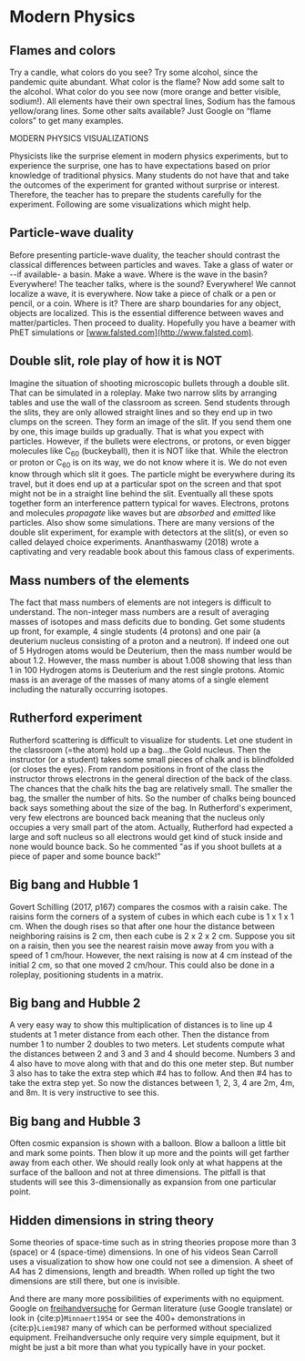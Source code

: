 # Modern Physics

## Flames and colors
 Try a candle, what colors do you see? Try some alcohol, since the pandemic quite abundant. What color is the flame? Now add some salt to the alcohol. What color do you see now (more orange and better visible, sodium!). All elements have their own spectral lines, Sodium has the famous yellow/orang lines. Some other salts available? Just Google on “flame colors” to get many examples.  

MODERN PHYSICS VISUALIZATIONS

Physicists like the surprise element in modern physics experiments, but to experience the surprise, one has to have expectations based on prior knowledge of traditional physics. Many students do not have that and take the outcomes of the experiment for granted without surprise or interest. Therefore, the teacher has to prepare the students carefully for the experiment. Following are some visualizations which might help.

## Particle-wave duality

Before presenting particle-wave duality, the teacher should contrast the classical differences between particles and waves. Take a glass of water or --if available- a basin. Make a wave. Where is the wave in the basin? Everywhere! The teacher talks, where is the sound? Everywhere! We cannot localize a wave, it is everywhere. Now take a piece of chalk or a pen or pencil, or a coin. Where is it? There are sharp boundaries for any object, objects are localized. This is the essential difference between waves and matter/particles. Then proceed to duality. Hopefully you have a beamer with PhET simulations or [www.falsted.com](http://www.falsted.com).

## Double slit, role play of how it is NOT
Imagine the situation of shooting microscopic bullets through a double slit. That can be simulated in a roleplay. Make two narrow slits by arranging tables and use the wall of the classroom as screen. Send students through the slits, they are only allowed straight lines and so they end up in two clumps on the screen. They form an image of the slit. If you send them one by one, this image builds up gradually. That is what you expect with particles. However, if the bullets were electrons, or protons, or even bigger molecules like C$_{60}$ (buckeyball), then it is NOT like that. While the electron or proton or C$_{60}$ is on its way, we do not know where it is. We do not even know through which slit it goes. The particle might be everywhere during its travel, but it does end up at a particular spot on the screen and that spot might not be in a straight line behind the slit. Eventually all these spots together form an interference pattern typical for waves. Electrons, protons and molecules *propagate* like waves but are *absorbed* and *emitted* like particles. Also show some simulations. There are many versions of the double slit experiment, for example with detectors at the slit(s), or even so called delayed choice experiments. Ananthaswamy (2018) wrote a captivating and very readable book about this famous class of experiments.

## Mass numbers of the elements
The fact that mass numbers of elements are not integers is difficult to understand. The non-integer mass numbers are a result of averaging masses of isotopes and mass deficits due to bonding. Get some students up front, for example, 4 single students (4 protons) and one pair (a deuterium nucleus consisting of a proton and a neutron). If indeed one out of 5 Hydrogen atoms would be Deuterium, then the mass number would be about 1.2. However, the mass number is about 1.008 showing that less than 1 in 100 Hydrogen atoms is Deuterium and the rest single protons. Atomic mass is an average of the masses of many atoms of a single element including the naturally occurring isotopes.

## Rutherford experiment
Rutherford scattering is difficult to visualize for students. Let one student in the classroom (=the atom) hold up a bag...the Gold nucleus. Then the instructor (or a student) takes some small pieces of chalk and is blindfolded (or closes the eyes). From random positions in front of the class the instructor throws electrons in the general direction of the back of the class. The chances that the chalk hits the bag are relatively small. The smaller the bag, the smaller the number of hits. So the number of chalks being bounced back says something about the size of the bag. In Rutherford's experiment, very few electrons are bounced back meaning that the nucleus only occupies a very small part of the atom. Actually, Rutherford had expected a large and soft nucleus so all electrons would get kind of stuck inside and none would bounce back. So he commented "as if you shoot bullets at a piece of paper and some bounce back!"

## Big bang and Hubble 1
Govert Schilling (2017, p167) compares the cosmos with a raisin cake. The raisins form the corners of a system of cubes in which each cube is 1 x 1 x 1 cm. When the dough rises so that after one hour the distance between neighboring raisins is 2 cm, then each cube is 2 x 2 x 2 cm. Suppose you sit on a raisin, then you see the nearest raisin move away from you with a speed of 1 cm/hour. However, the next raising is now at 4 cm instead of the initial 2 cm, so that one moved 2 cm/hour. This could also be done in a roleplay, positioning students in a matrix.

## Big bang and Hubble 2
A very easy way to show this multiplication of distances is to line up 4 students at 1 meter distance from each other. Then the distance from number 1 to number 2 doubles to two meters. Let students compute what the distances between 2 and 3 and 3 and 4 should become. Numbers 3 and 4 also have to move along with that and do this one meter step. But number 3 also has to take the extra step which #4 has to follow. And then #4 has to take the extra step yet. So now the distances between 1, 2, 3, 4 are 2m, 4m, and 8m. It is very instructive to see this.

## Big bang and Hubble 3
Often cosmic expansion is shown with a balloon. Blow a balloon a little bit and mark some points. Then blow it up more and the points will get farther away from each other. We should really look only at what happens at the surface of the balloon and not at three dimensions. The pitfall is that students will see this 3-dimensionally as expansion from one particular point.

## Hidden dimensions in string theory

Some theories of space-time such as in string theories propose more than 3 (space) or 4 (space-time) dimensions. In one of his videos Sean Carroll uses a visualization to show how one could not see a dimension. A sheet of A4 has 2 dimensions, length and breadth. When rolled up tight the two dimensions are still there, but one is invisible.

And there are many more possibilities of experiments with no equipment. Google on [freihandversuche](https://www.experimentis.de/experimente-index/) for German literature (use Google translate) or look in {cite:p}`Minnaert1954` or see the 400+ demonstrations in {cite:p}`Liem1987` many of which can be performed without specialized equipment. Freihandversuche only require very simple equipment, but it might be just a bit more than what you typically have in your pocket.
